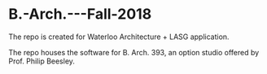 # B.-Arch.---Fall-2018

The repo is created for Waterloo Architecture + LASG application.

The repo houses the software for B. Arch. 393, an option studio offered by Prof. Philip Beesley. 
